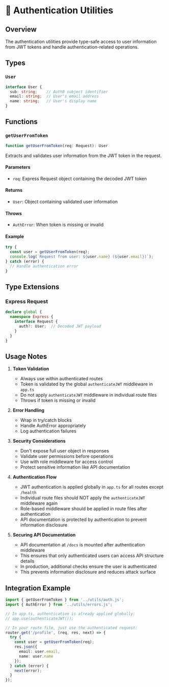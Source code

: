 # 🔐 Authentication Utilities

## Overview
The authentication utilities provide type-safe access to user information from JWT tokens and handle authentication-related operations.

## Types

### `User`
```typescript
interface User {
  sub: string;    // Auth0 subject identifier
  email: string;  // User's email address
  name: string;   // User's display name
}
```

## Functions

### `getUserFromToken`
```typescript
function getUserFromToken(req: Request): User
```

Extracts and validates user information from the JWT token in the request.

#### Parameters
- `req`: Express Request object containing the decoded JWT token

#### Returns
- `User`: Object containing validated user information

#### Throws
- `AuthError`: When token is missing or invalid

#### Example
```typescript
try {
  const user = getUserFromToken(req);
  console.log(`Request from user: ${user.name} (${user.email})`);
} catch (error) {
  // Handle authentication error
}
```

## Type Extensions

### Express Request
```typescript
declare global {
  namespace Express {
    interface Request {
      auth?: User;  // Decoded JWT payload
    }
  }
}
```

## Usage Notes

1. **Token Validation**
   - Always use within authenticated routes
   - Token is validated by the global `authenticateJWT` middleware in `app.ts`
   - Do not apply `authenticateJWT` middleware in individual route files
   - Throws if token is missing or invalid

2. **Error Handling**
   - Wrap in try/catch blocks
   - Handle AuthError appropriately
   - Log authentication failures

3. **Security Considerations**
   - Don't expose full user object in responses
   - Validate user permissions before operations
   - Use with role middleware for access control
   - Protect sensitive information like API documentation

4. **Authentication Flow**
   - JWT authentication is applied globally in `app.ts` for all routes except `/health`
   - Individual route files should NOT apply the `authenticateJWT` middleware again
   - Role-based middleware should be applied in route files after authentication
   - API documentation is protected by authentication to prevent information disclosure

5. **Securing API Documentation**
   - API documentation at `/docs` is mounted after authentication middleware
   - This ensures that only authenticated users can access API structure details
   - In production, additional checks ensure the user is authenticated
   - This prevents information disclosure and reduces attack surface

## Integration Example
```typescript
import { getUserFromToken } from '../utils/auth.js';
import { AuthError } from '../utils/errors.js';

// In app.ts, authentication is already applied globally:
// app.use(authenticateJWT());

// In your route file, just use the authenticated request:
router.get('/profile', (req, res, next) => {
  try {
    const user = getUserFromToken(req);
    res.json({
      email: user.email,
      name: user.name
    });
  } catch (error) {
    next(error);
  }
});
```